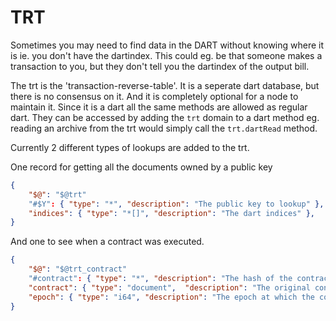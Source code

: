 # TRT

Sometimes you may need to find data in the DART without knowing where it is ie. you don't have the dartindex.
This could eg. be that someone makes a transaction to you, but they don't tell you the dartindex of the output bill.

The trt is the 'transaction-reverse-table'. It is a seperate dart database, but there is no consensus on it.
And it is completely optional for a node to maintain it. Since it is a dart all the same methods are allowed as regular dart.
They can be accessed by adding the `trt` domain to a dart method eg. reading an archive from the trt would simply call the `trt.dartRead` method.

Currently 2 different types of lookups are added to the trt. 

One record for getting all the documents owned by a public key

```json
{
    "$@": "$@trt"
    "#$Y": { "type": "*", "description": "The public key to lookup" },
    "indices": { "type": "*[]", "description": "The dart indices" },
}
```

And one to see when a contract was executed.

```json
{
    "$@": "$@trt_contract"
    "#contract": { "type": "*", "description": "The hash of the contract that was sent" },
    "contract": { "type": "document",  "description": "The original contract document" },
    "epoch": { "type": "i64", "description": "The epoch at which the contract was executed" },
}
```
